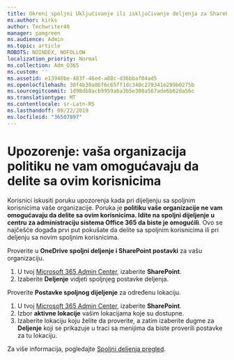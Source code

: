 ```yaml
---
title: Okreni spoljni Uključivanje ili isključivanje deljenja za SharePoint
ms.author: kirks
author: Techwriter40
manager: pamgreen
ms.audience: Admin
ms.topic: article
ROBOTS: NOINDEX, NOFOLLOW
localization_priority: Normal
ms.collection: Adm_O365
ms.custom: ''
ms.assetid: e13940be-483f-46ed-a88c-d36bbaf04ad5
ms.openlocfilehash: 30f4b30a86f6c65ff1dc348c279341e299b0275b
ms.sourcegitcommit: 1d98db8acb9959aba3b5e308a567ade6b62da56c
ms.translationtype: MT
ms.contentlocale: sr-Latn-RS
ms.lasthandoff: 08/22/2019
ms.locfileid: "36507897"
---
```

# <a name="warning-message-your-organizations-policies-dont-allow-you-to-share-with-these-users"></a>Upozorenje: vaša organizacija politiku ne vam omogućavaju da delite sa ovim korisnicima

Korisnici iskusiti poruku upozorenja kada pri dijeljenju sa spoljnim korisnicima vaše organizacije. Poruka je **politiku vaše organizacije ne vam omogućavaju da delite sa ovim korisnicima. Idite na spoljni dijeljenje u centru za administraciju sistema Office 365 da biste je omogućili**. Ovo se najčešće događa prvi put pokušate da delite sa spoljnim korisnicima ili pri deljenju sa novim spoljnim korisnicima.

Proverite u **OneDrive spoljni deljenje i SharePoint postavki** za vašu organizaciju.

1. U tvoj [Microsoft 365 Admin Center](https://admin.microsoft.com/AdminPortal/Home#/homepage">https://admin.microsoft.com/), izaberite **SharePoint**.
3. Izaberite **Deljenje** vidjeti spoljnjeg postavke deljenja.

Proverite **Postavke spoljnog dijeljenje** za određenu lokaciju.

1. U tvoj [Microsoft 365 Admin Center](https://admin.microsoft.com/AdminPortal/Home#/homepage">https://admin.microsoft.com/), izaberite **SharePoint**.
2. Izbor **aktivne lokacije** vašim lokacijama koje su dostupne.
3. Izaberite lokaciju koju želite da proverite, a zatim izaberite dugme za **Deljenje** koji se prikazuje u traci sa menijima da biste proverili postavke za tu lokaciju.

Za više informacija, pogledajte [Spoljni deljenja pregled](https://docs.microsoft.com/sharepoint/external-sharing-overview).
